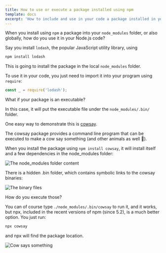 ```yaml
---
title: How to use or execute a package installed using npm
template: docs
excerpt: 'How to include and use in your code a package installed in your node_modules folder'
---
```


When you install using `npm` a package into your `node_modules` folder, or also globally, how do you use it in your Node.js code?

Say you install `lodash`, the popular JavaScript utility library, using

```bash
npm install lodash
```

This is going to install the package in the local `node_modules` folder.

To use it in your code, you just need to import it into your program using `require`:

```js
const _ = require('lodash');
```

What if your package is an executable?

In this case, it will put the executable file under the `node_modules/.bin/` folder.

One easy way to demonstrate this is [cowsay](https://www.npmjs.com/package/cowsay).

The cowsay package provides a command line program that can be executed to make a cow say something (and other animals as well 🦊).

When you install the package using `npm install cowsay`, it will install itself and a few dependencies in the node_modules folder:

![The node_modules folder content](node_modules-content.png)

There is a hidden .bin folder, which contains symbolic links to the cowsay binaries:

![The binary files](binary-files.png)

How do you execute those?

You can of course type `./node_modules/.bin/cowsay` to run it, and it works, but npx, included in the recent versions of npm (since 5.2), is a much better option. You just run:

```bash
npx cowsay
```

and npx will find the package location.

![Cow says something](cow-say.png)
